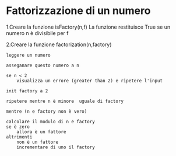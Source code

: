# Fattorizzazione di un numero

1.Creare la funzione isFactory(n,f)
La funzione restituisce True se un numero n è divisibile per f 

2.Creare la funzione factorization(n,factory)




    leggere un numero

    asseganare questo numero a n

    se n < 2 
        visualizza un errore (greater than 2) e ripetere l'input

    init factory a 2
    
    ripetere mentre n è minore  uguale di factory

    mentre (n e factory non è vero)

    calcolare il modulo di n e factory
    se è zero 
        allora è un fattore
    altrimenti 
        non è un fattore
        incrementare di uno il factory




